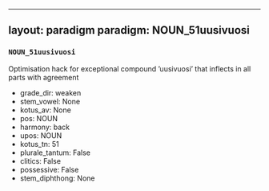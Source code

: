 
---
layout: paradigm
paradigm: NOUN_51uusivuosi
---
### ` NOUN_51uusivuosi `

Optimisation hack for exceptional compound ’uusivuosi’ that inflects in all parts with agreement
* grade_dir: weaken
* stem_vowel: None
* kotus_av: None
* pos: NOUN
* harmony: back
* upos: NOUN
* kotus_tn: 51
* plurale_tantum: False
* clitics: False
* possessive: False
* stem_diphthong: None
